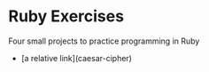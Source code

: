 <h1>Ruby Exercises</h1>
<p>Four small projects to practice programming in Ruby</p>
<ul>
  <li>[a relative link](caesar-cipher)</li>
